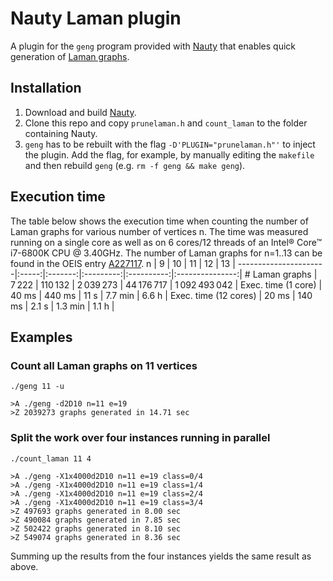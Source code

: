 # Nauty Laman plugin
A plugin for the `geng` program provided with [Nauty](http://pallini.di.uniroma1.it/) that enables quick generation of [Laman graphs](https://en.wikipedia.org/wiki/Laman_graph).

## Installation
1. Download and build [Nauty](http://pallini.di.uniroma1.it/).
2. Clone this repo and copy `prunelaman.h` and `count_laman` to the folder containing Nauty.
3. `geng` has to be rebuilt with the flag `-D'PLUGIN="prunelaman.h"'` to inject the plugin. Add the flag, for example, by manually editing the `makefile` and then rebuild `geng` (e.g. `rm -f geng && make geng`).

## Execution time
The table below shows the execution time when counting the number of Laman graphs for various number of vertices n. The time was measured running on a single core as well as on 6 cores/12 threads of an Intel® Core™ i7-6800K CPU @ 3.40GHz. The number of Laman graphs for n=1..13 can be found in the OEIS entry [A227117](https://oeis.org/A227117).
n                     |   9   |    10   |     11    |     12     |        13       |
----------------------|:-----:|:-------:|:---------:|:----------:|:---------------:|
\# Laman graphs       | 7 222 | 110 132 | 2 039 273 | 44 176 717 |  1 092 493 042  |
Exec. time (1 core)   | 40 ms |  440 ms |    11 s   |   7.7 min  |      6.6 h      |
Exec. time (12 cores) | 20 ms |  140 ms |   2.1 s   |   1.3 min  |      1.1 h      |

## Examples

### Count all Laman graphs on 11 vertices
```
./geng 11 -u
```
```
>A ./geng -d2D10 n=11 e=19
>Z 2039273 graphs generated in 14.71 sec
```

### Split the work over four instances running in parallel
```
./count_laman 11 4
```
```
>A ./geng -X1x4000d2D10 n=11 e=19 class=0/4
>A ./geng -X1x4000d2D10 n=11 e=19 class=1/4
>A ./geng -X1x4000d2D10 n=11 e=19 class=2/4
>A ./geng -X1x4000d2D10 n=11 e=19 class=3/4
>Z 497693 graphs generated in 8.00 sec
>Z 490084 graphs generated in 7.85 sec
>Z 502422 graphs generated in 8.10 sec
>Z 549074 graphs generated in 8.36 sec
```
Summing up the results from the four instances yields the same result as above.
